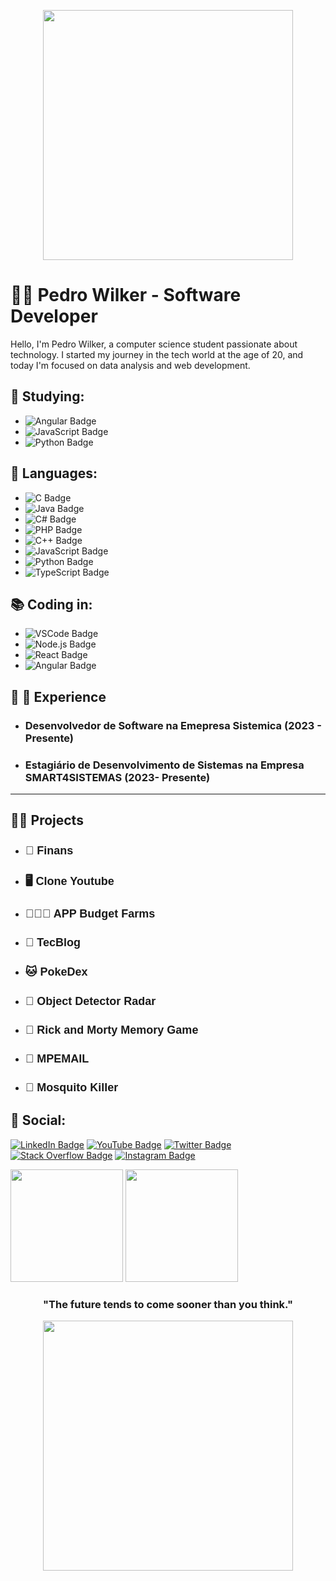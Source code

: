 <p align="center">
  <img width="400px" heigth="200px" src="https://github.com/Pedro-Wilker/Pedro-Wilker/assets/81252209/23a0dbf1-963a-4c03-8369-cab47f141688" />
</p>

# :man_technologist: Pedro Wilker - Software Developer

<p >Hello, I'm Pedro Wilker, a computer science student passionate about technology. I started my journey in the tech world at the age of 20, and today I'm focused on data analysis and web development. </p>

## 📖 Studying:

- ![Angular Badge](https://img.shields.io/badge/-Angular-FF0000?style=flat&logo=angular&logoColor=white)
- ![JavaScript Badge](https://img.shields.io/badge/-JavaScript-yellow?style=flat&logo=javascript&logoColor=white)
- ![Python Badge](https://img.shields.io/badge/Python-3776AB?style=for-the-badge&logo=python&logoColor=white)


## 📜  Languages:

- ![C Badge](https://img.shields.io/badge/C-A8B9CC?style=for-the-badge&logo=c&logoColor=white)
- ![Java Badge](https://img.shields.io/badge/Java-ED8B00?style=for-the-badge&logo=java&logoColor=white)
- ![C# Badge](https://img.shields.io/badge/C%23-239120?style=for-the-badge&logo=c-sharp&logoColor=white)
- ![PHP Badge](https://img.shields.io/badge/PHP-777BB4?style=for-the-badge&logo=php&logoColor=white)
- ![C++ Badge](https://img.shields.io/badge/C++-00599C?style=for-the-badge&logo=c%2B%2B&logoColor=white)
- ![JavaScript Badge](https://img.shields.io/badge/-JavaScript-yellow?style=flat&logo=javascript&logoColor=white)
- ![Python Badge](https://img.shields.io/badge/Python-3776AB?style=for-the-badge&logo=python&logoColor=white)
- ![TypeScript Badge](https://img.shields.io/badge/TypeScript-3178C6?style=for-the-badge&logo=typescript&logoColor=white)




## 📚 Coding in:

- ![VSCode Badge](https://img.shields.io/badge/-VSCode-007ACC?style=flat&logo=visual-studio-code&logoColor=white)
- ![Node.js Badge](https://img.shields.io/badge/-Node.js-339933?style=flat&logo=node.js&logoColor=white)
- ![React Badge](https://img.shields.io/badge/-React-blue?style=flat&logo=React&logoColor=white)
- ![Angular Badge](https://img.shields.io/badge/-Angular-FF0000?style=flat&logo=angular&logoColor=white)


## :link: 🤵 Experience
- <h3> Desenvolvedor de Software na Emepresa Sistemica (2023 - Presente) </h3>
- <h3> Estagiário de Desenvolvimento de Sistemas na Empresa SMART4SISTEMAS (2023- Presente) </h3>
<hr/>


  

## 🕵️‍♂️ Projects
- <h2 style="font-size: 18px; font-family: sans-serif;">🗽 <a href="https://github.com/Pedro-Wilker/Finans" style="text-decoration: none;" >Finans</a> </h2>
- <h2 style="font-size: 18px; font-family: sans-serif;">🖥 <a href="https://github.com/Pedro-Wilker/Clone-YoutubeReact" style="text-decoration: none;" >Clone Youtube</a> </h2>
- <h2 style="font-size: 18px; font-family: sans-serif;">👨‍🌾📲 <a href="https://github.com/Pedro-Wilker/App-Orcamento-Fazendas" style="text-decoration: none;" >APP Budget Farms</a> </h2>
- <h2 style="font-size: 18px; font-family: sans-serif;">📰 <a href="https://github.com/Pedro-Wilker/tecblog" style="text-decoration: none;" >TecBlog</a> </h2>
- <h2 style="font-size: 18px; font-family: sans-serif;">🐱 <a href="https://github.com/Pedro-Wilker/Pokedex-G1" style="text-decoration: none;" >PokeDex</a> </h2>
- <h2 style="font-size: 18px; font-family: sans-serif;">📡 <a href="https://github.com/Pedro-Wilker/Radar" style="text-decoration: none;" >Object Detector Radar</a> </h2>
- <h2 style="font-size: 18px; font-family: sans-serif;">🧠 <a href="https://github.com/Pedro-Wilker/Jogo-da-Memoria" style="text-decoration: none;" >Rick and Morty Memory Game</a> </h2>
- <h2 style="font-size: 18px; font-family: sans-serif;">📩 <a href="https://github.com/Pedro-Wilker/MPEMAIL" style="text-decoration: none;" >MPEMAIL</a> </h2>
- <h2 style="font-size: 18px; font-family: sans-serif;">🦟 <a href="https://github.com/Pedro-Wilker/GameMataMosquito" style="text-decoration: none;" >Mosquito Killer</a> </h2>


## :link: Social:

[![LinkedIn Badge](https://img.shields.io/badge/LinkedIn-0077B5?style=for-the-badge&logo=linkedin&logoColor=white)](https://www.linkedin.com/in/pedro-wilker-4a6b96217/)
[![YouTube Badge](https://img.shields.io/badge/YouTube-FF0000?style=for-the-badge&logo=youtube&logoColor=white)](https://www.youtube.com/channel/UCP4ZLMxtRelgMNIePqaWfoA)
[![Twitter Badge](https://img.shields.io/badge/Twitter-1DA1F2?style=for-the-badge&logo=twitter&logoColor=white)](https://twitter.com/BLUBR113)
[![Stack Overflow Badge](https://img.shields.io/badge/Stack_Overflow-FE7A16?style=for-the-badge&logo=stack-overflow&logoColor=white)](https://stackoverflow.com/users/19881474/pew1)
[![Instagram Badge](https://img.shields.io/badge/Instagram-E4405F?style=for-the-badge&logo=instagram&logoColor=white)](https://www.instagram.com/pewilk3r/)

<div>
  <img height="180em" src="https://github-readme-stats.vercel.app/api?username=pedro-wilker&show_icons=true&theme=dark&include_all_commits=true&count_private=true"/>
  <img height="180em" src="https://github-readme-stats.vercel.app/api/top-langs/?username=pedro-wilker&layout=compact&langs_count=7&theme=dark"/>
</div>

<h3 align="center">"The future tends to come sooner than you think."</h3>

<p align="center">
  <img width="400px" heigth="200px"src="https://github.com/Pedro-Wilker/Pedro-Wilker/assets/81252209/1b07f6a0-cfbb-4d38-82c0-5571b735b7ba" />
</p>
